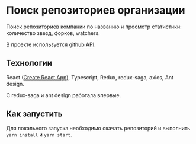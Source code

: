 # Поиск репозиториев организации

Поиск репозиториев компании по названию и просмотр статистики: количество звезд, форков, watchers.

В проекте используется [github API](https://docs.github.com/en/rest/reference/repos#list-organization-repositories).

## Технологии

React ([Create React App](https://github.com/facebook/create-react-app)), Typescript, Redux, redux-saga, axios, Ant design.

С redux-saga и ant design работала впервые.

## Как запустить

Для локального запуска необходимо скачать репозиторий и выполнить `yarn install` и `yarn start`.
